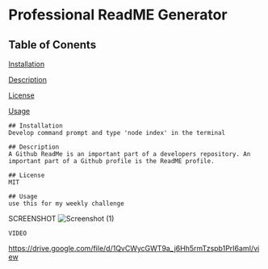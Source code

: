 # Professional ReadME Generator
  
 ## Table of Conents

 [Installation](#installation)
 
 [Description](#description)

[License](#license)

[Usage](#usage)

    ## Installation
    Develop command prompt and type 'node index' in the terminal
    
    ## Description
    A Github ReadMe is an important part of a developers repository. An important part of a Github profile is the ReadME profile.

    ## License
    MIT

    ## Usage
    use this for my weekly challenge
    
SCREENSHOT
![Screenshot (1)](https://user-images.githubusercontent.com/82057386/124673994-e478b800-de87-11eb-8df2-887eb38b846d.png)

    
    VIDEO
https://drive.google.com/file/d/1QvCWycGWT9a_j6Hh5rmTzspb1PrI6amI/view
